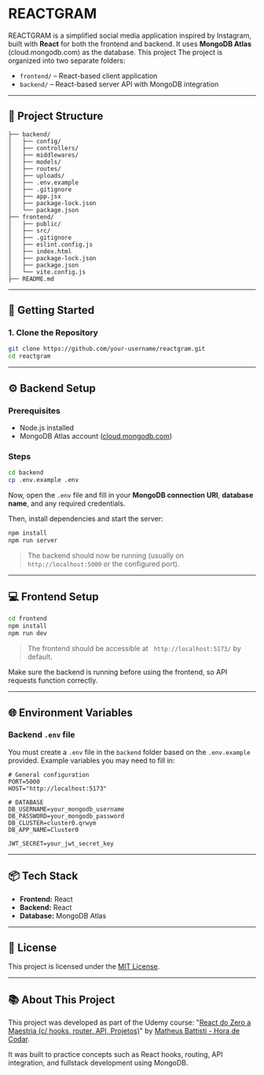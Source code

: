 # REACTGRAM

REACTGRAM is a simplified social media application inspired by Instagram, built with **React** for both the frontend and backend. It uses **MongoDB Atlas** (cloud.mongodb.com) as the database. This project The project is organized into two separate folders:

- `frontend/` – React-based client application
- `backend/` – React-based server API with MongoDB integration

---

## 📁 Project Structure

```.
├── backend/
│   ├── config/
│   ├── controllers/
│   ├── middlewares/
│   ├── models/
│   ├── routes/
│   ├── uploads/
│   ├── .env.example
│   ├── .gitignore
│   ├── app.jsx
│   ├── package-lock.json
│   └── package.json
├── frontend/
│   ├── public/
│   ├── src/
│   ├── .gitignore
│   ├── eslint.config.js
│   ├── index.html
│   ├── package-lock.json
│   ├── package.json
│   └── vite.config.js
├── README.md
```

---

## 🚀 Getting Started

### 1. Clone the Repository

```bash
git clone https://github.com/your-username/reactgram.git
cd reactgram
```

---

## ⚙️ Backend Setup

### Prerequisites
- Node.js installed
- MongoDB Atlas account ([cloud.mongodb.com](https://cloud.mongodb.com))

### Steps

```bash
cd backend
cp .env.example .env
```

Now, open the `.env` file and fill in your **MongoDB connection URI**, **database name**, and any required credentials.

Then, install dependencies and start the server:

```bash
npm install
npm run server
```

> The backend should now be running (usually on `http://localhost:5000` or the configured port).

---

## 💻 Frontend Setup

```bash
cd frontend
npm install
npm run dev
```

> The frontend should be accessible at ` http://localhost:5173/` by default.

Make sure the backend is running before using the frontend, so API requests function correctly.

---

## 🌐 Environment Variables

### Backend `.env` file

You must create a `.env` file in the `backend` folder based on the `.env.example` provided. Example variables you may need to fill in:

```env
# General configuration
PORT=5000
HOST="http://localhost:5173"

# DATABASE
DB_USERNAME=your_mongodb_username
DB_PASSWORD=your_mongodb_password
DB_CLUSTER=cluster0.qrwym
DB_APP_NAME=Cluster0

JWT_SECRET=your_jwt_secret_key
```

---

## 📦 Tech Stack

- **Frontend:** React
- **Backend:** React
- **Database:** MongoDB Atlas

---

## 📄 License

This project is licensed under the [MIT License](LICENSE).

---

## 📚 About This Project

This project was developed as part of the Udemy course:
"<a href="https://www.udemy.com/course/react-do-zero-a-maestria-c-hooks-router-api-projetos">React do Zero a Maestria (c/ hooks, router, API, Projetos)</a>" by <a href="https://github.com/matheusbattisti">Matheus Battisti - Hora de Codar</a>.

It was built to practice concepts such as React hooks, routing, API integration, and fullstack development using MongoDB.